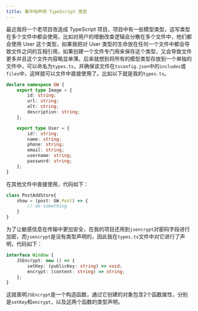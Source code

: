 ```yaml
---
title: 集中地声明 TypeScript 类型
---
```


最近我将一个老项目改造成 TypeScript 项目，项目中有一些模型类型，这写类型在多个文件中都会使用，比如对用户的增删改查逻辑会分散在多个文件中，他们都会使用 User 这个类型，如果我把对 User 类型的生命放在任何一个文件中都会导致文件之间的互相引用，如果创建一个文件专门用来保存这个类型，又会导致文件更多并且这个文件内容略显单薄。后来就想到将所有的模型类型存放到一个单独的文件中，可以命名为`types.ts`，并确保该文件在`tsconfig.json`中的`includes`或`files`中，这样就可以文件中直接使用了。比如以下就是我的`types.ts`。
```ts
declare namespace GW {
    export type Image = {
        id: string;
        url: string;
        alt: string;
        description: string;
    };

    export type User = {
        id?: string;
        name: string;
        phone: string;
        email: string;
        username: string;
        password: string;
    };
}
```
在其他文件中直接使用，代码如下：
```ts
class PostAddStore{
    show = (post: GW.Post) => {
        // do something
    }
}
```

为了让敏感信息在传输中更加安全，在我的项目还用到`jsencrypt`对密码字段进行加密，而`jsencrypt`是没有类型声明的，因此我在`types.ts`文件中对它进行了声明，代码如下：
```ts
interface Window {
    JSEncrypt: new () => {
        setKey: (publicKey: string) => void;
        encrypt: (content: string) => string;
    };
}
```
这就表明`JSEncrypt`是一个构造函数，通过它创建的对象包含2个函数属性，分别是`setKey`和`encrypt`，以及这两个函数的类型声明。